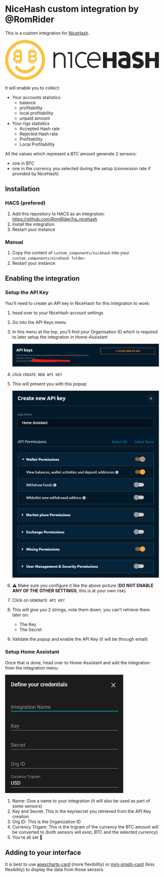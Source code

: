 # NiceHash custom integration by @RomRider

This is a custom integration for [NiceHash](https://www.nicehash.com).

![logo](docs/logo.png)

It will enable you to collect:
* Your accounts statistics
  * balance
  * profitability
  * local profitability
  * unpaid amount
* Your rigs statistics
  * Accepted Hash rate
  * Rejected Hash rate
  * Profitability
  * Local Profitability

All the values which represent a BTC amount generate 2 sensors:
* one in BTC
* one in the currency you selected during the setup (conversion rate if provided by NiceHash)

## Installation

### HACS (prefered)

1. Add this repository to HACS as an integration: https://github.com/RomRider/ha_nicehash
1. Install the integration
1. Restart your instance

### Manual

1. Copy the content of `custom_components/nicehash` into your `custom_components/nicehash folder`.
1. Restart your instance

## Enabling the integration

### Setup the API Key

You'll need to create an API key in NiceHash for this integration to work:
1. head over to your NiceHash account settings
1. Go into the API Keys menu
1. In this menu at the top, you'll find your Organisation ID which is required to later setup the integration in Home-Assistant

   ![org_id](docs/org_id.png)

1. click `CREATE NEW API KEY`
1. This will present you with this popup:

   ![api_config](docs/api_setup.png)

1. :warning: Make sure you configure it like the above picture (**DO NOT ENABLE ANY OF THE OTHER SETTINGS**, this is at your own risk)
1. Click on `GENERATE API KEY`
1. This will give you 2 strings, note them down, you can't retrieve them later on:

   * The Key
   * The Secret

1. Validate the popup and enable the API Key (it will be through email)

### Setup Home Assistant

Once that is done, head over to Home-Assistant and add the integration from the integration menu:

![integration](docs/integration.png)

1. Name: Give a name to your integration (it will also be used as part of some sensors)
1. Key and Secret: This is the key/secret you retrieved from the API Key creation
1. Org ID: This is the Organization ID
1. Currency Trigam: This is the trigram of the currency the BTC amount will be converted to (both sensors will exist, BTC and the selected currency)
1. You're all set :tada:

## Adding to your interface

It is best to use [apexcharts-card](https://github.com/RomRider/apexcharts-card) (more flexibility) or [mini-graph-card](https://github.com/kalkih/mini-graph-card) (less flexibility) to display the data from those sensors.



